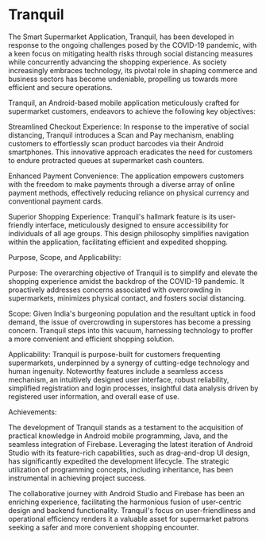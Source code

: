# Tranquil
The Smart Supermarket Application, Tranquil, has been developed in response to the ongoing challenges posed by the COVID-19 pandemic, with a keen focus on mitigating health risks through social distancing measures while concurrently advancing the shopping experience. As society increasingly embraces technology, its pivotal role in shaping commerce and business sectors has become undeniable, propelling us towards more efficient and secure operations.

Tranquil, an Android-based mobile application meticulously crafted for supermarket customers, endeavors to achieve the following key objectives:

Streamlined Checkout Experience: In response to the imperative of social distancing, Tranquil introduces a Scan and Pay mechanism, enabling customers to effortlessly scan product barcodes via their Android smartphones. This innovative approach eradicates the need for customers to endure protracted queues at supermarket cash counters.

Enhanced Payment Convenience: The application empowers customers with the freedom to make payments through a diverse array of online payment methods, effectively reducing reliance on physical currency and conventional payment cards.

Superior Shopping Experience: Tranquil's hallmark feature is its user-friendly interface, meticulously designed to ensure accessibility for individuals of all age groups. This design philosophy simplifies navigation within the application, facilitating efficient and expedited shopping.

Purpose, Scope, and Applicability:

Purpose: The overarching objective of Tranquil is to simplify and elevate the shopping experience amidst the backdrop of the COVID-19 pandemic. It proactively addresses concerns associated with overcrowding in supermarkets, minimizes physical contact, and fosters social distancing.

Scope: Given India's burgeoning population and the resultant uptick in food demand, the issue of overcrowding in superstores has become a pressing concern. Tranquil steps into this vacuum, harnessing technology to proffer a more convenient and efficient shopping solution.

Applicability: Tranquil is purpose-built for customers frequenting supermarkets, underpinned by a synergy of cutting-edge technology and human ingenuity. Noteworthy features include a seamless access mechanism, an intuitively designed user interface, robust reliability, simplified registration and login processes, insightful data analysis driven by registered user information, and overall ease of use.

Achievements:

The development of Tranquil stands as a testament to the acquisition of practical knowledge in Android mobile programming, Java, and the seamless integration of Firebase. Leveraging the latest iteration of Android Studio with its feature-rich capabilities, such as drag-and-drop UI design, has significantly expedited the development lifecycle. The strategic utilization of programming concepts, including inheritance, has been instrumental in achieving project success.

The collaborative journey with Android Studio and Firebase has been an enriching experience, facilitating the harmonious fusion of user-centric design and backend functionality. Tranquil's focus on user-friendliness and operational efficiency renders it a valuable asset for supermarket patrons seeking a safer and more convenient shopping encounter.
